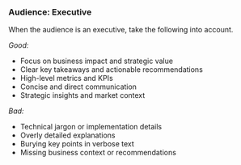 ### Audience: Executive

When the audience is an executive, take the following into account.

*Good:*

- Focus on business impact and strategic value
- Clear key takeaways and actionable recommendations 
- High-level metrics and KPIs
- Concise and direct communication
- Strategic insights and market context

*Bad:*

- Technical jargon or implementation details
- Overly detailed explanations
- Burying key points in verbose text
- Missing business context or recommendations